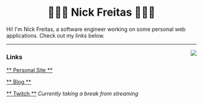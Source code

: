 <h1 align="center"> 👨🏽‍💻 Nick Freitas 👨🏽‍💻 </h1>

<p>Hi! I'm Nick Freitas, a software engineer working on some personal web applications. Check out my links below.</p>

-------------------------------------------------------------

<img align="right" src="https://github-readme-stats.vercel.app/api?username=nick-freitas&show_icons=true&hide_border=true&title_color=fff&icon_color=79ff97&text_color=9f9f9f&bg_color=151515">

### Links
[** Personal Site **](http://nfreitas.com/)

[** Blog **](https://nick-freitas.github.io/)

[** Twitch **](https://www.twitch.tv/codingtimewithnick) *Currently taking a break from streaming*
